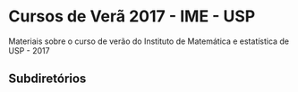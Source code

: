# Cursos de Verã 2017 - IME - USP
Materiais sobre o curso de verão do Instituto de Matemática e estatística de USP - 2017

## Subdiretórios

